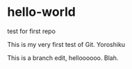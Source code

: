 hello-world
===========

test for first repo

This is my very first test of Git.
Yoroshiku

This is a branch edit, helloooooo.
Blah.
